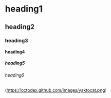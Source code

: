 # heading1
## heading2
### heading3
#### heading4
##### heading5
###### heading6
(https://octodex.github.com/images/yaktocat.png)
